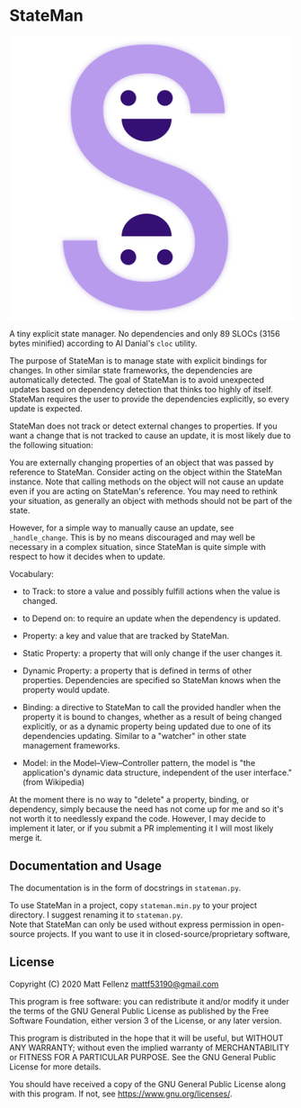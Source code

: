 # StateMan

<p align='center'><img src='https://raw.githubusercontent.com/mattfbacon/stateman/main/logo.svg' alt='Logo'></p>

A tiny explicit state manager. No dependencies and only 89 SLOCs (3156 bytes minified) according to Al Danial's `cloc` utility.

The purpose of StateMan is to manage state with explicit bindings for changes. In other similar state frameworks, the dependencies are automatically detected. The goal of StateMan is to avoid unexpected updates based on dependency detection that thinks too highly of itself. StateMan requires the user to provide the dependencies explicitly, so every update is expected.

StateMan does not track or detect external changes to properties. If you want a change that is not tracked to cause an update, it is most likely due to the following situation:

You are externally changing properties of an object that was passed by reference to StateMan. Consider acting on the object within the StateMan instance. Note that calling methods on the object will not cause an update even if you are acting on StateMan's reference. You may need to rethink your situation, as generally an object with methods should not be part of the state.

However, for a simple way to manually cause an update, see `_handle_change`. This is by no means discouraged and may well be necessary in a complex situation, since StateMan is quite simple with respect to how it decides when to update.

Vocabulary:

- to Track: to store a value and possibly fulfill actions when the value is changed.

- to Depend on: to require an update when the dependency is updated.

- Property: a key and value that are tracked by StateMan.

- Static Property: a property that will only change if the user changes it.

- Dynamic Property: a property that is defined in terms of other properties. Dependencies are specified so StateMan knows when the property would update.

- Binding: a directive to StateMan to call the provided handler when the property it is bound to changes, whether as a result of being changed explicitly, or as a dynamic property being updated due to one of its dependencies updating. Similar to a "watcher" in other state management frameworks.

- Model: in the Model–View–Controller pattern, the model is "the application's dynamic data structure, independent of the user interface." (from Wikipedia)

At the moment there is no way to "delete" a property, binding, or dependency, simply because the need has not come up for me and so it's not worth it to needlessly expand the code. However, I may decide to implement it later, or if you submit a PR implementing it I will most likely merge it.

## Documentation and Usage

The documentation is in the form of docstrings in `stateman.py`.

To use StateMan in a project, copy `stateman.min.py` to your project directory. I suggest renaming it to `stateman.py`.    
Note that StateMan can only be used without express permission in open-source projects. If you want to use it in closed-source/proprietary software,

## License

Copyright (C) 2020  Matt Fellenz [mattf53190@gmail.com](mailto:mattf53190@gmail.com)

This program is free software: you can redistribute it and/or modify it under the terms of the GNU General Public License as published by the Free Software Foundation, either version 3 of the License, or any later version.

This program is distributed in the hope that it will be useful, but WITHOUT ANY WARRANTY; without even the implied warranty of MERCHANTABILITY or FITNESS FOR A PARTICULAR PURPOSE. See the GNU General Public License for more details.

You should have received a copy of the GNU General Public License along with this program. If not, see <https://www.gnu.org/licenses/>.